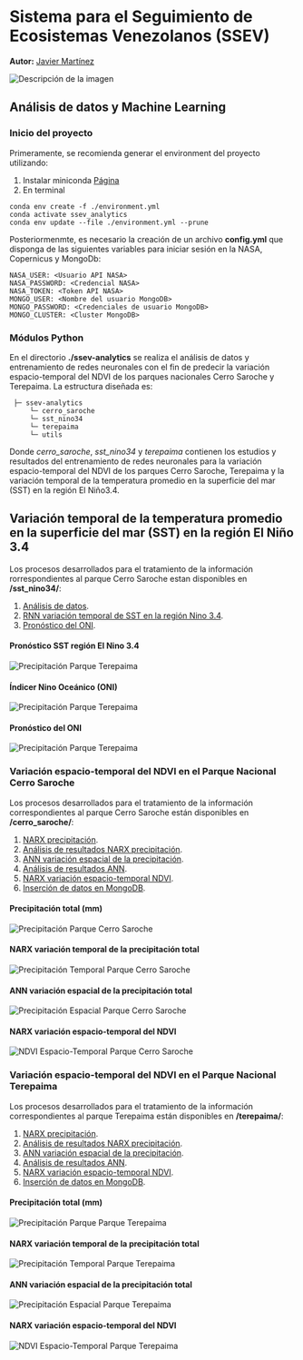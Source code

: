 # Sistema para el Seguimiento de Ecosistemas Venezolanos (SSEV)

**Autor:** [Javier Martínez](https://esglobe.github.io/)


![Descripción de la imagen](./ssev-1.PNG)


## Análisis de datos y Machine Learning

### Inicio del proyecto

Primeramente, se recomienda generar el environment del proyecto utilizando:

1. Instalar miniconda [Página](https://docs.conda.io/en/latest/miniconda.html)
2. En terminal
 ~~~
conda env create -f ./environment.yml
conda activate ssev_analytics
conda env update --file ./environment.yml --prune
~~~

Posteriormenmte, es necesario la creación de un archivo **config.yml** que disponga de las siguientes variables para iniciar sesión en la NASA, Copernicus y MongoDb:

~~~
NASA_USER: <Usuario API NASA>
NASA_PASSWORD: <Credencial NASA>
NASA_TOKEN: <Token API NASA>
MONGO_USER: <Nombre del usuario MongoDB>
MONGO_PASSWORD: <Credenciales de usuario MongoDB>
MONGO_CLUSTER: <Cluster MongoDB>
~~~

### Módulos Python

En el directorio **./ssev-analytics** se realiza el análisis de datos y entrenamiento de redes neuronales con el fin de predecir la variación espacio-temporal del NDVI de los parques nacionales Cerro Saroche y Terepaima.  La estructura diseñada es:

~~~
 ├─ ssev-analytics
     └─ cerro_saroche
     └─ sst_nino34
     └─ terepaima
     └─ utils
~~~

Donde *cerro_saroche*, *sst_nino34* y  *terepaima* contienen los estudios y resultados del entrenamiento de redes neuronales para la variación espacio-temporal del NDVI de los parques Cerro Saroche, Terepaima y la variación temporal de la temperatura promedio en la superficie del mar (SST) en la región El Niño3.4. 

## Variación temporal de la temperatura promedio en la superficie del mar (SST) en la región El Niño 3.4

Los procesos desarrollados para el tratamiento de la información rorrespondientes al parque Cerro Saroche estan disponibles en **/sst_nino34/**:

1. [Análisis de datos](./sst_nino34/1_analisis_sst_nino34.ipynb).
2. [RNN variación temporal de SST en la región Nino 3.4](./sst_nino34/2_experimento_rnn_sst.ipynb).
3. [Pronóstico del ONI](./sst_nino34/3_forecast_oni_rnn_sst.ipynb).

#### Pronóstico SST región El Nino 3.4

![Precipitación Parque Terepaima](./sst_nino34/figures/nino34/pronostico_sstt.png)

#### Índicer Nino Oceánico (ONI)

![Precipitación Parque Terepaima](./sst_nino34/figures/nino34/oni.png)

#### Pronóstico del ONI

![Precipitación Parque Terepaima](./sst_nino34/figures/nino34/pronostico_oni.png)

### Variación espacio-temporal del NDVI en el Parque Nacional Cerro Saroche

Los procesos desarrollados para el tratamiento de la información correspondientes al parque Cerro Saroche están disponibles en **/cerro_saroche/**:

1. [NARX precipitación](./cerro_saroche/1_precipitacion_narx.ipynb).
2. [Análisis de resultados NARX precipitación](./cerro_saroche/2_narx_precipitacion_analysis.ipynb).
3. [ANN variación espacial de la precipitación](./cerro_saroche/3_ann_precipitacion.ipynb).
4. [Análisis de resultados ANN](./cerro_saroche/4_ann_precipitacion_analysis.ipynb).
5. [NARX variación espacio-temporal NDVI](./cerro_saroche/5_narx_ndvi_analysis.ipynb).
6. [Inserción de datos en MongoDB](./cerro_saroche/6_mongo_insercion.ipynb).

#### Precipitación total (mm)

![Precipitación Parque Cerro Saroche](./cerro_saroche/figures/precipitacion_cerro_saroche.png)

#### NARX variación temporal de la precipitación total

![Precipitación Temporal Parque Cerro Saroche](./cerro_saroche/figures/narx_precipitacion.png)

#### ANN variación espacial de la precipitación total

![Precipitación Espacial Parque Cerro Saroche](./cerro_saroche/figures/ann_precipitacion.png)

#### NARX variación espacio-temporal del NDVI

![NDVI Espacio-Temporal  Parque Cerro Saroche](./cerro_saroche/figures/narx_ndvi.png)


### Variación espacio-temporal del NDVI en el Parque Nacional Terepaima

Los procesos desarrollados para el tratamiento de la información correspondientes al parque Terepaima están disponibles en **/terepaima/**:

1. [NARX precipitación](./terepaima/1_precipitacion_narx.ipynb).
2. [Análisis de resultados NARX precipitación](./terepaima/2_narx_precipitacion_analysis.ipynb).
3. [ANN variación espacial de la precipitación](./terepaima/3_ann_precipitacion.ipynb).
4. [Análisis de resultados ANN](./terepaima/4_ann_precipitacion_analysis.ipynb).
5. [NARX variación espacio-temporal NDVI](./terepaima/5_narx_ndvi_analysis.ipynb).
6. [Inserción de datos en MongoDB](./terepaima/6_mongo_insercion.ipynb).

#### Precipitación total (mm)

![Precipitación Parque Parque Terepaima](./terepaima/figures/precipitacion_terepaima.png)

#### NARX variación temporal de la precipitación total

![Precipitación Temporal Parque Terepaima](./terepaima/figures/narx_precipitacion_terepaima.png)

#### ANN variación espacial de la precipitación total

![Precipitación Espacial Parque Terepaima](./terepaima/figures/ann_precipitacion_terepaima.png)

#### NARX variación espacio-temporal del NDVI

![NDVI Espacio-Temporal Parque Terepaima](./terepaima/figures/narx_ndvi_terepaima.png)
